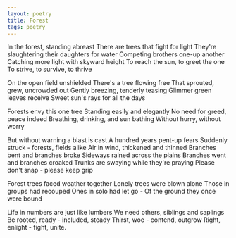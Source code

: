 ```yaml
---
layout: poetry
title: Forest
tags: poetry
---
```


In the forest, standing abreast
There are trees that fight for light
They're slaughtering their daughters for water
Competing brothers one-up another
Catching more light with skyward height
To reach the sun, to greet the one
To strive, to survive, to thrive

On the open field unshielded
There's a tree flowing free
That sprouted, grew, uncrowded out
Gently breezing, tenderly teasing
Glimmer green leaves receive
Sweet sun's rays for all the days

Forests envy this one tree
Standing easily and elegantly 
No need for greed, peace indeed
Breathing, drinking, and sun bathing
Without hurry, without worry

But without warning a blast is cast
A hundred years pent-up fears 
Suddenly struck - forests, fields alike
Air in wind, thickened and thinned
Branches bent and branches broke
Sideways rained across the plains
Branches went and branches croaked
Trunks are swaying while they're praying
Please don't snap - please keep grip

Forest trees faced weather together
Lonely trees were blown alone
Those in groups had recouped
Ones in solo had let go -
Of the ground they once were bound

Life in numbers are just like lumbers
We need others, siblings and saplings
Be rooted, ready - included, steady
Thirst, woe - contend, outgrow
Right, enlight - fight, unite.

